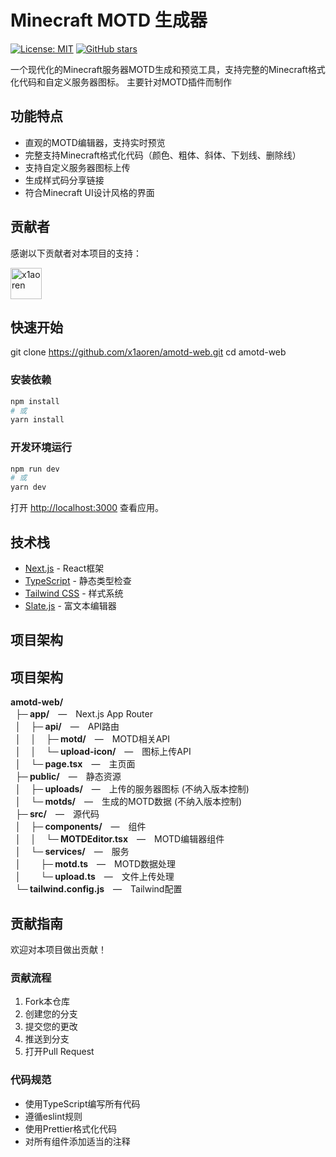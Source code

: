 # Minecraft MOTD 生成器

[![License: MIT](https://img.shields.io/badge/License-MIT-yellow.svg)](https://opensource.org/licenses/MIT)
[![GitHub stars](https://img.shields.io/github/stars/x1aoren/amotd-web?style=social)](https://github.com/x1aoren/amotd-web/stargazers)

一个现代化的Minecraft服务器MOTD生成和预览工具，支持完整的Minecraft格式化代码和自定义服务器图标。
主要针对MOTD插件而制作

## 功能特点

- 直观的MOTD编辑器，支持实时预览
- 完整支持Minecraft格式化代码（颜色、粗体、斜体、下划线、删除线）
- 支持自定义服务器图标上传
- 生成样式码分享链接
- 符合Minecraft UI设计风格的界面

## 贡献者

感谢以下贡献者对本项目的支持：

<a href="https://github.com/x1aoren">
  <img src="https://github.com/x1aoren.png" width="50" height="50" alt="x1aoren" />
</a>

## 快速开始

git clone https://github.com/x1aoren/amotd-web.git
cd amotd-web

### 安装依赖

```bash
npm install
# 或
yarn install
```

### 开发环境运行

```bash
npm run dev
# 或
yarn dev
```

打开 [http://localhost:3000](http://localhost:3000) 查看应用。

## 技术栈

- [Next.js](https://nextjs.org/) - React框架
- [TypeScript](https://www.typescriptlang.org/) - 静态类型检查
- [Tailwind CSS](https://tailwindcss.com/) - 样式系统
- [Slate.js](https://www.slatejs.org/) - 富文本编辑器

## 项目架构

## 项目架构

**amotd-web/**  
&nbsp;&nbsp;**├─ app/**　—　Next.js App Router  
&nbsp;&nbsp;│&nbsp;&nbsp;&nbsp;&nbsp;**├─ api/**　—　API路由  
&nbsp;&nbsp;│&nbsp;&nbsp;&nbsp;&nbsp;│&nbsp;&nbsp;&nbsp;&nbsp;**├─ motd/**　—　MOTD相关API  
&nbsp;&nbsp;│&nbsp;&nbsp;&nbsp;&nbsp;│&nbsp;&nbsp;&nbsp;&nbsp;**└─ upload-icon/**　—　图标上传API  
&nbsp;&nbsp;│&nbsp;&nbsp;&nbsp;&nbsp;**└─ page.tsx**　—　主页面  
&nbsp;&nbsp;**├─ public/**　—　静态资源  
&nbsp;&nbsp;│&nbsp;&nbsp;&nbsp;&nbsp;**├─ uploads/**　—　上传的服务器图标 (不纳入版本控制)  
&nbsp;&nbsp;│&nbsp;&nbsp;&nbsp;&nbsp;**└─ motds/**　—　生成的MOTD数据 (不纳入版本控制)  
&nbsp;&nbsp;**├─ src/**　—　源代码  
&nbsp;&nbsp;│&nbsp;&nbsp;&nbsp;&nbsp;**├─ components/**　—　组件  
&nbsp;&nbsp;│&nbsp;&nbsp;&nbsp;&nbsp;│&nbsp;&nbsp;&nbsp;&nbsp;**└─ MOTDEditor.tsx**　—　MOTD编辑器组件  
&nbsp;&nbsp;│&nbsp;&nbsp;&nbsp;&nbsp;**└─ services/**　—　服务  
&nbsp;&nbsp;│&nbsp;&nbsp;&nbsp;&nbsp;&nbsp;&nbsp;&nbsp;&nbsp;**├─ motd.ts**　—　MOTD数据处理  
&nbsp;&nbsp;│&nbsp;&nbsp;&nbsp;&nbsp;&nbsp;&nbsp;&nbsp;&nbsp;**└─ upload.ts**　—　文件上传处理  
&nbsp;&nbsp;**└─ tailwind.config.js**　—　Tailwind配置


## 贡献指南

欢迎对本项目做出贡献！

### 贡献流程

1. Fork本仓库
2. 创建您的分支 
3. 提交您的更改 
4. 推送到分支
5. 打开Pull Request


### 代码规范

- 使用TypeScript编写所有代码
- 遵循eslint规则
- 使用Prettier格式化代码
- 对所有组件添加适当的注释